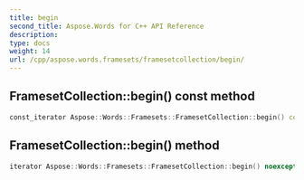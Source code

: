 ```yaml
---
title: begin
second_title: Aspose.Words for C++ API Reference
description: 
type: docs
weight: 14
url: /cpp/aspose.words.framesets/framesetcollection/begin/
---
```

## FramesetCollection::begin() const method




```cpp
const_iterator Aspose::Words::Framesets::FramesetCollection::begin() const noexcept
```

## FramesetCollection::begin() method




```cpp
iterator Aspose::Words::Framesets::FramesetCollection::begin() noexcept
```

